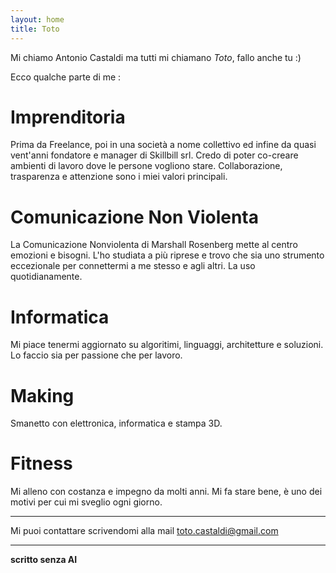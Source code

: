 ```yaml
---
layout: home
title: Toto
---
```


Mi chiamo Antonio Castaldi ma tutti mi chiamano *Toto*, fallo anche tu :)

Ecco qualche parte di me :

# Imprenditoria

Prima da Freelance, poi in una società a nome collettivo ed infine da quasi vent'anni fondatore e manager di Skillbill srl.
Credo di poter co-creare ambienti di lavoro dove le persone vogliono stare. Collaborazione, trasparenza e attenzione sono i miei valori principali. 

# Comunicazione Non Violenta

La Comunicazione Nonviolenta di Marshall Rosenberg mette al centro emozioni e bisogni. L'ho studiata a più riprese e trovo che sia uno strumento eccezionale per connettermi a me stesso e agli altri. La uso quotidianamente.

# Informatica

Mi piace tenermi aggiornato su algoritimi, linguaggi, architetture e soluzioni. Lo faccio sia per passione che per lavoro.

# Making

Smanetto con elettronica, informatica e stampa 3D. 

# Fitness

Mi alleno con costanza e impegno da molti anni. Mi fa stare bene, è uno dei motivi per cui mi sveglio ogni giorno.

_______________________________

Mi puoi contattare scrivendomi alla mail [toto.castaldi@gmail.com](mailto:toto.castaldi@gmail.com)

_______________________________

**scritto senza AI**